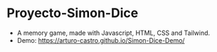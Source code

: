 # Proyecto-Simon-Dice
- A memory game, made with Javascript, HTML, CSS and Tailwind.
- Demo: https://arturo-castro.github.io/Simon-Dice-Demo/
